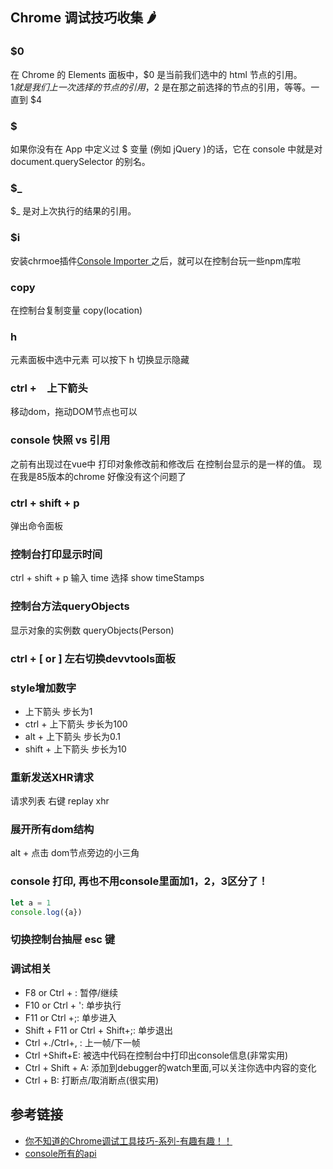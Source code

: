 ## Chrome 调试技巧收集 🌶

### $0
在 Chrome 的 Elements 面板中，$0 是当前我们选中的 html 节点的引用。<br/>
$1 就是我们上一次选择的节点的引用，$2 是在那之前选择的节点的引用，等等。一直到 $4

### $
如果你没有在 App 中定义过 $ 变量 (例如 jQuery )的话，它在 console 中就是对 document.querySelector 的别名。

### $_
$_ 是对上次执行的结果的引用。

### $i
安装chrmoe插件[Console Importer
](https://chrome.google.com/webstore/detail/console-importer/hgajpakhafplebkdljleajgbpdmplhie) 之后，就可以在控制台玩一些npm库啦

### copy 
在控制台复制变量 
copy(location)

### h
元素面板中选中元素 可以按下 h 切换显示隐藏

### ctrl +　上下箭头　
移动dom，拖动DOM节点也可以

### console 快照 vs 引用
之前有出现过在vue中 打印对象修改前和修改后 在控制台显示的是一样的值。 现在我是85版本的chrome 好像没有这个问题了

### ctrl + shift + p
弹出命令面板

### 控制台打印显示时间
ctrl + shift + p 输入 time 选择 show timeStamps

### 控制台方法queryObjects
显示对象的实例数  queryObjects(Person)

### ctrl + [  or ] 左右切换devvtools面板

### style增加数字
* 上下箭头 步长为1 
* ctrl + 上下箭头 步长为100<br/>
* alt + 上下箭头 步长为0.1
* shift + 上下箭头 步长为10

### 重新发送XHR请求
请求列表 右键 replay xhr

### 展开所有dom结构
alt + 点击 dom节点旁边的小三角

### console 打印, 再也不用console里面加1，2，3区分了！
```js
let a = 1
console.log({a})
```

### 切换控制台抽屉 esc 键

### 调试相关
* F8  or  Ctrl + \: 暂停/继续
* F10  or  Ctrl + ': 单步执行
* F11  or Ctrl +;: 单步进入
* Shift + F11  or Ctrl + Shift+;: 单步退出
* Ctrl +./Ctrl+, : 上一帧/下一帧
* Ctrl +Shift+E: 被选中代码在控制台中打印出console信息(非常实用)
* Ctrl + Shift + A: 添加到debugger的watch里面,可以关注你选中内容的变化
* Ctrl + B: 打断点/取消断点(很实用)

## 参考链接
* [你不知道的Chrome调试工具技巧-系列-有趣有趣！！](https://juejin.im/post/6844903732874854414)
* [console所有的api](https://developers.google.cn/web/tools/chrome-devtools/console/api)